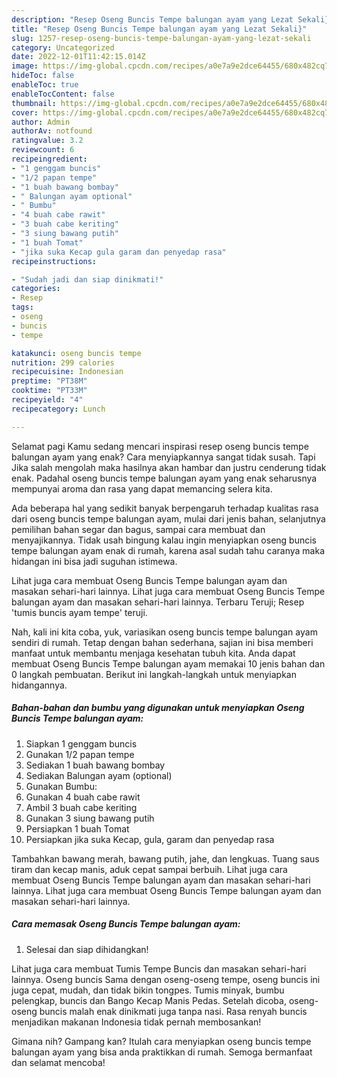 ```yaml
---
description: "Resep Oseng Buncis Tempe balungan ayam yang Lezat Sekali}"
title: "Resep Oseng Buncis Tempe balungan ayam yang Lezat Sekali}"
slug: 1257-resep-oseng-buncis-tempe-balungan-ayam-yang-lezat-sekali
category: Uncategorized
date: 2022-12-01T11:42:15.014Z
image: https://img-global.cpcdn.com/recipes/a0e7a9e2dce64455/680x482cq70/oseng-buncis-tempe-balungan-ayam-foto-resep-utama.jpg
hideToc: false
enableToc: true
enableTocContent: false
thumbnail: https://img-global.cpcdn.com/recipes/a0e7a9e2dce64455/680x482cq70/oseng-buncis-tempe-balungan-ayam-foto-resep-utama.jpg
cover: https://img-global.cpcdn.com/recipes/a0e7a9e2dce64455/680x482cq70/oseng-buncis-tempe-balungan-ayam-foto-resep-utama.jpg
author: Admin
authorAv: notfound
ratingvalue: 3.2
reviewcount: 6
recipeingredient:
- "1 genggam buncis"
- "1/2 papan tempe"
- "1 buah bawang bombay"
- " Balungan ayam optional"
- " Bumbu"
- "4 buah cabe rawit"
- "3 buah cabe keriting"
- "3 siung bawang putih"
- "1 buah Tomat"
- "jika suka Kecap gula garam dan penyedap rasa"
recipeinstructions:

- "Sudah jadi dan siap dinikmati!"
categories:
- Resep
tags:
- oseng
- buncis
- tempe

katakunci: oseng buncis tempe 
nutrition: 299 calories
recipecuisine: Indonesian
preptime: "PT38M"
cooktime: "PT33M"
recipeyield: "4"
recipecategory: Lunch

---
```



Selamat pagi Kamu sedang mencari inspirasi resep oseng buncis tempe balungan ayam yang enak? Cara menyiapkannya sangat tidak susah. Tapi Jika salah mengolah maka hasilnya akan hambar dan justru cenderung tidak enak. Padahal oseng buncis tempe balungan ayam yang enak seharusnya mempunyai aroma dan rasa yang dapat memancing selera kita.


Ada beberapa hal yang sedikit banyak berpengaruh terhadap kualitas rasa dari oseng buncis tempe balungan ayam, mulai dari jenis bahan, selanjutnya pemilihan bahan segar dan bagus, sampai cara membuat dan menyajikannya. Tidak usah bingung kalau ingin menyiapkan oseng buncis tempe balungan ayam enak di rumah, karena asal sudah tahu caranya maka hidangan ini bisa jadi suguhan istimewa.

Lihat juga cara membuat Oseng Buncis Tempe balungan ayam dan masakan sehari-hari lainnya. Lihat juga cara membuat Oseng Buncis Tempe balungan ayam dan masakan sehari-hari lainnya. Terbaru Teruji; Resep &#39;tumis buncis ayam tempe&#39; teruji.


Nah, kali ini kita coba, yuk, variasikan oseng buncis tempe balungan ayam sendiri di rumah. Tetap dengan bahan sederhana, sajian ini bisa memberi manfaat untuk membantu menjaga kesehatan tubuh kita. Anda dapat membuat Oseng Buncis Tempe balungan ayam memakai 10 jenis bahan dan 0 langkah pembuatan. Berikut ini langkah-langkah untuk menyiapkan hidangannya.

<!--inarticleads1-->

##### Bahan-bahan dan bumbu yang digunakan untuk menyiapkan Oseng Buncis Tempe balungan ayam:

1. Siapkan 1 genggam buncis
1. Gunakan 1/2 papan tempe
1. Sediakan 1 buah bawang bombay
1. Sediakan  Balungan ayam (optional)
1. Gunakan  Bumbu:
1. Gunakan 4 buah cabe rawit
1. Ambil 3 buah cabe keriting
1. Gunakan 3 siung bawang putih
1. Persiapkan 1 buah Tomat
1. Persiapkan jika suka Kecap, gula, garam dan penyedap rasa


Tambahkan bawang merah, bawang putih, jahe, dan lengkuas. Tuang saus tiram dan kecap manis, aduk cepat sampai berbuih. Lihat juga cara membuat Oseng Buncis Tempe balungan ayam dan masakan sehari-hari lainnya. Lihat juga cara membuat Oseng Buncis Tempe balungan ayam dan masakan sehari-hari lainnya. 

<!--inarticleads2-->

##### Cara memasak Oseng Buncis Tempe balungan ayam:


1. Selesai dan siap dihidangkan!

Lihat juga cara membuat Tumis Tempe Buncis dan masakan sehari-hari lainnya. Oseng buncis Sama dengan oseng-oseng tempe, oseng buncis ini juga cepat, mudah, dan tidak bikin tongpes. Tumis minyak, bumbu pelengkap, buncis dan Bango Kecap Manis Pedas. Setelah dicoba, oseng-oseng buncis malah enak dinikmati juga tanpa nasi. Rasa renyah buncis menjadikan makanan Indonesia tidak pernah membosankan! 

Gimana nih? Gampang kan? Itulah cara menyiapkan oseng buncis tempe balungan ayam yang bisa anda praktikkan di rumah. Semoga bermanfaat dan selamat mencoba!
